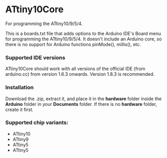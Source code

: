 ATtiny10Core
============

For programming the ATtiny10/9/5/4.


This is a boards.txt file that adds options to the Arduino IDE's Board menu for programming the ATtiny10/9/5/4. It doesn't include an Arduino core, so there is no support for Arduino functions pinMode(), millis(), etc.

### Supported IDE versions

ATtiny10Core should work with all versions of the official IDE (from arduino.cc) from version 1.6.3 onwards. Version 1.8.3 is recommended.

### Installation

Download the .zip, extract it, and place it in the **hardware** folder inside the **Arduino** folder in your **Documents** folder. If there is no **hardware** folder, create it first.

### Supported chip variants:

* ATtiny10
* ATtiny9
* ATtiny5
* ATtiny5
